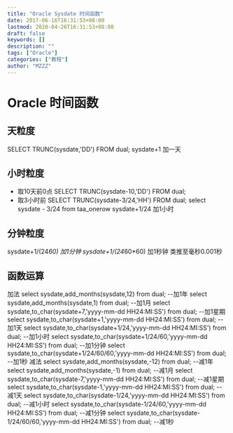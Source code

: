 ```yaml
---
title: "Oracle Sysdate 时间函数"
date: 2017-06-16T16:31:53+08:00
lastmod: 2020-04-26T16:31:53+08:00
draft: false
keywords: []
description: ""
tags: ["Oracle"]
categories: ["教程"]
author: "MZZZ"
---
```

<!--more-->

# Oracle 时间函数

## 天粒度
SELECT TRUNC(sysdate,'DD') FROM dual;
sysdate+1 加一天

## 小时粒度
* 取10天前0点
SELECT TRUNC(sysdate-10,'DD') FROM dual;
* 取3小时前
SELECT TRUNC(sysdate-3/24,'HH') FROM dual; 
select sysdate  - 3/24 from taa_onerow
sysdate+1/24 加1小时

## 分钟粒度
sysdate+1/(24*60) 加1分钟
sysdate+1/(24*60*60) 加1秒钟
类推至毫秒0.001秒

## 函数运算
加法 
select sysdate,add_months(sysdate,12) from dual;        --加1年 
select sysdate,add_months(sysdate,1) from dual;        --加1月 
select sysdate,to_char(sysdate+7,'yyyy-mm-dd HH24:MI:SS') from dual;  --加1星期 
select sysdate,to_char(sysdate+1,'yyyy-mm-dd HH24:MI:SS') from dual;  --加1天 
select sysdate,to_char(sysdate+1/24,'yyyy-mm-dd HH24:MI:SS') from dual;  --加1小时 
select sysdate,to_char(sysdate+1/24/60,'yyyy-mm-dd HH24:MI:SS') from dual;  --加1分钟 
select sysdate,to_char(sysdate+1/24/60/60,'yyyy-mm-dd HH24:MI:SS') from dual;  --加1秒 
减法 
select sysdate,add_months(sysdate,-12) from dual;        --减1年 
select sysdate,add_months(sysdate,-1) from dual;        --减1月 
select sysdate,to_char(sysdate-7,'yyyy-mm-dd HH24:MI:SS') from dual;  --减1星期 
select sysdate,to_char(sysdate-1,'yyyy-mm-dd HH24:MI:SS') from dual;  --减1天 
select sysdate,to_char(sysdate-1/24,'yyyy-mm-dd HH24:MI:SS') from dual;  --减1小时 
select sysdate,to_char(sysdate-1/24/60,'yyyy-mm-dd HH24:MI:SS') from dual;  --减1分钟 
select sysdate,to_char(sysdate-1/24/60/60,'yyyy-mm-dd HH24:MI:SS') from dual;  --减1秒
